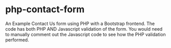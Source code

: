 # php-contact-form
An Example Contact Us form using PHP with a Bootstrap frontend.
The code has both PHP AND Javascript validation of the form. You would need to manually comment out the Javascript code to see how the PHP validation performed.
